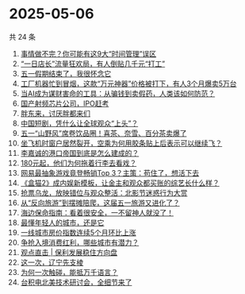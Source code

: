 # 2025-05-06

共 24 条

<!-- BEGIN 36KR -->
<!-- 最后更新时间 2025-05-06 07:15:19 +0800 -->
1. [事情做不完？你可能有这9大“时间管理”误区](https://36kr.com/p/3250020738982407)
1. [“一日店长”流量狂欢局，有人倒贴几千元“打工”](https://36kr.com/p/3278220779626880)
1. [五一假期结束了，我很怀念它](https://36kr.com/p/3279018079330439)
1. [工厂机器忙到冒烟，这款“万元神器”价格被打下，有人3个月爆卖5万台](https://36kr.com/p/3278309801992585)
1. [当AI成为谋财害命的工具：从骗钱到卖假药，人类该如何防范？](https://36kr.com/p/3277922861573384)
1. [国产射频芯片公司，IPO赶考](https://36kr.com/p/3277800351261058)
1. [胖东来，讨厌胖都来们](https://36kr.com/p/3278072126923137)
1. [中国短剧，凭什么让全球观众“上头”？](https://36kr.com/p/3277933487874438)
1. [五一“山野风”席卷饮品圈！喜茶、奈雪、百分茶卖爆了](https://36kr.com/p/3279039234973825)
1. [坐飞机时窗户居然裂开，空乘为何用胶条贴上后表示可以继续飞？](https://36kr.com/p/3278837726880131)
1. [李嘉诚的港口帝国到底是怎么建成的？](https://36kr.com/p/3279076294418562)
1. [180元起，他们为何拖着行李去看戏？](https://36kr.com/p/3277745163690369)
1. [网易最抽象游戏竟登畅销Top 3？主策：苟住了，想活下去](https://36kr.com/p/3278317608378504)
1. [《盒猫2》成内娱新模板，让金主和观众都买账的综艺长什么样？](https://36kr.com/p/3277955000934784)
1. [抢票乌龙，放映错位与观众整活：北影节迷惑行为大赏](https://36kr.com/p/3278406272360581)
1. [从“反向旅游”到摆摊陪爬，这届五一旅游又进化了？](https://36kr.com/p/3277782399066245)
1. [海边保命指南：看着很安全，一不留神人就没了！](https://36kr.com/p/3278010104144261)
1. [最懂年轻人的城市，还是它](https://36kr.com/p/3279855149900165)
1. [一线城市房价指数连续5个月环比上涨](https://36kr.com/p/3279833918054789)
1. [争抢入境消费红利，哪些城市有潜力？](https://36kr.com/p/3279840748036231)
1. [观点直击 | 保利发展稳住方向盘](https://36kr.com/p/3279829199216773)
1. [这一次，辽宁先支棱](https://36kr.com/p/3280266395885700)
1. [为何一次触碰，能抵万千语言？](https://36kr.com/p/3279192268185984)
1. [台积电北美技术研讨会，全细节来了](https://36kr.com/p/3279218298806405)
<!-- END 36KR -->